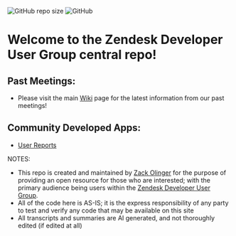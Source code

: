 ![GitHub repo size](https://img.shields.io/github/repo-size/whitelotusapps/zendesk-developer-user-group)
![GitHub](https://img.shields.io/github/license/whitelotusapps/zendesk-developer-user-group)

# Welcome to the Zendesk Developer User Group central repo!

## Past Meetings:
- Please visit the main [Wiki](https://github.com/whitelotusapps/zendesk-developer-user-group/wiki) page for the latest information from our past meetings!

## Community Developed Apps:
- [User Reports](https://github.com/whitelotusapps/user-reports)


NOTES:
- This repo is created and maintained by [Zack Olinger](https://www.linkedin.com/in/zack-olinger/) for the purpose of providing an open resource for those who are interested; with the primary audience being users within the [Zendesk Developer User Group](https://usergroups.zendesk.com/developer-user-group/).
- All of the code here is AS-IS; it is the express responsibility of any party to test and verify any code that may be available on this site
- All transcripts and summaries are AI generated, and not thoroughly edited (if edited at all)


